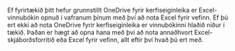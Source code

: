 Ef fyrirtækið þitt hefur grunnstillt OneDrive fyrir kerfiseiginleika er Excel-vinnubókin opnuð í vafranum þínum með því að nota Excel fyrir vefinn. Ef þú ert ekki að nota OneDrive fyrir kerfiseiginleika er vinnubókinni hlaðið niður í tækið. Þaðan er hægt að opna hana með því að nota annaðhvort Excel-skjáborðsforritið eða Excel fyrir vefinn, allt eftir því hvað þú ert með.
